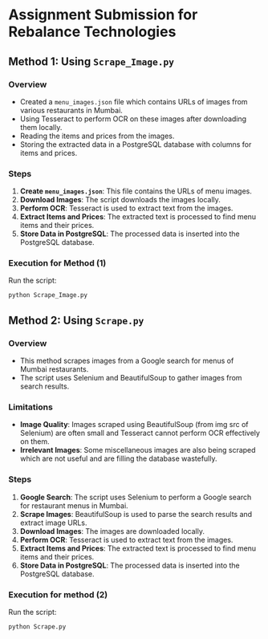# Assignment Submission for Rebalance Technologies

## Method 1: Using `Scrape_Image.py`

### Overview
- Created a `menu_images.json` file which contains URLs of images from various restaurants in Mumbai.
- Using Tesseract to perform OCR on these images after downloading them locally.
- Reading the items and prices from the images.
- Storing the extracted data in a PostgreSQL database with columns for items and prices.

### Steps
1. **Create `menu_images.json`**: This file contains the URLs of menu images.
2. **Download Images**: The script downloads the images locally.
3. **Perform OCR**: Tesseract is used to extract text from the images.
4. **Extract Items and Prices**: The extracted text is processed to find menu items and their prices.
5. **Store Data in PostgreSQL**: The processed data is inserted into the PostgreSQL database.

### Execution for Method (1)
Run the script:
```bash
python Scrape_Image.py
```

## Method 2: Using `Scrape.py`

### Overview
- This method scrapes images from a Google search for menus of Mumbai restaurants.
- The script uses Selenium and BeautifulSoup to gather images from search results.

### Limitations
- **Image Quality**: Images scraped using BeautifulSoup (from img src of Selenium) are often small and Tesseract cannot perform OCR effectively on them.
- **Irrelevant Images**: Some miscellaneous images are also being scraped which are not useful and are filling the database wastefully.

### Steps
1. **Google Search**: The script uses Selenium to perform a Google search for restaurant menus in Mumbai.
2. **Scrape Images**: BeautifulSoup is used to parse the search results and extract image URLs.
3. **Download Images**: The images are downloaded locally.
4. **Perform OCR**: Tesseract is used to extract text from the images.
5. **Extract Items and Prices**: The extracted text is processed to find menu items and their prices.
6. **Store Data in PostgreSQL**: The processed data is inserted into the PostgreSQL database.

### Execution for method (2)
Run the script:
```bash
python Scrape.py
```

